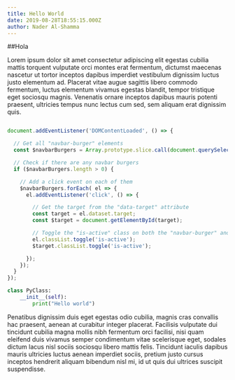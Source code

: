 ```yaml
---
title: Hello World
date: 2019-08-28T18:55:15.000Z
author: Nader Al-Shamma
---
```

##Hola

Lorem ipsum dolor sit amet consectetur adipiscing elit egestas cubilia mattis torquent vulputate orci montes erat 
fermentum, dictumst maecenas nascetur ut tortor inceptos dapibus imperdiet vestibulum dignissim luctus justo elementum 
ad. Placerat vitae augue sagittis libero commodo fermentum, luctus elementum vivamus egestas blandit, tempor tristique 
eget sociosqu magnis. Venenatis ornare inceptos dapibus mauris potenti praesent, ultricies tempus nunc lectus cum sed, 
sem aliquam erat dignissim quis.

```js

document.addEventListener('DOMContentLoaded', () => {

  // Get all "navbar-burger" elements
  const $navbarBurgers = Array.prototype.slice.call(document.querySelectorAll('.navbar-burger'), 0);

  // Check if there are any navbar burgers
  if ($navbarBurgers.length > 0) {

    // Add a click event on each of them
    $navbarBurgers.forEach( el => {
      el.addEventListener('click', () => {

        // Get the target from the "data-target" attribute
        const target = el.dataset.target;
        const $target = document.getElementById(target);

        // Toggle the "is-active" class on both the "navbar-burger" and the "navbar-menu"
        el.classList.toggle('is-active');
        $target.classList.toggle('is-active');

      });
    });
  }
});
```

```py
class PyClass:
    __init__(self):
        print("Hello world")
```
Penatibus dignissim duis eget egestas odio cubilia, magnis cras convallis hac praesent, aenean at curabitur integer 
placerat. Facilisis vulputate dui tincidunt cubilia magna mollis nibh fermentum orci facilisi, nisi quam eleifend duis 
vivamus semper condimentum vitae scelerisque eget, sodales dictum lacus nisl sociis sociosqu libero mattis felis. 
Tincidunt iaculis dapibus mauris ultricies luctus aenean imperdiet sociis, pretium justo cursus inceptos hendrerit 
aliquam bibendum nisl mi, id ut quis dui ultrices suscipit suspendisse.

